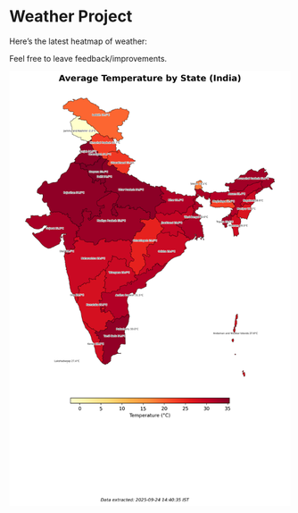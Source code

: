 # Weather Project

Here’s the latest heatmap of weather:

Feel free to leave feedback/improvements.

![India Heatmap](docs/assets/india_heatmap.png?v=D3B58D)
